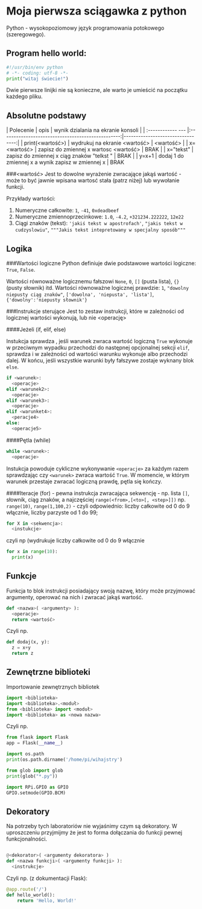 Moja pierwsza sciągawka z python
================

Python - wysokopoziomowy język programowania potokowego (szeregowego).

Program hello world:
----------------

```python
#!/usr/bin/env python
# -*- coding: utf-8 -*-
print("witaj świecie!")
```

Dwie pierwsze linijki nie są konieczne, ale warto je umieścić na początku każdego pliku.

Absolutne podstawy
----------------


| Polecenie         | opis                                              | wynik dzialania na ekranie konsoli           |
| :------------ --- |:-------------------------------------------------:|---------------------------------:|
| print(<wartość>)  | wydrukuj na ekranie <wartość>                     | <wartość>                            |
| x=<wartość>       | zapisz do zmiennej x wartosc <wartość>            | BRAK                    |
| x="tekst"         | zapisz do zmiennej x ciąg znaków "telkst "        | BRAK            |
| y=x+1             | dodaj 1 do zmiennej x a wynik zapisz w zmiennej x | BRAK

###<wartość>
Jest to dowolne wyrażenie zwracające jakąś wartość - może to być jawnie wpisana wartosć stała (patrz niżej) lub wywołanie funkcji.

Przykłady wartości:
1. Numeryczne całkowite: `1`, `-41`, `0xdeadbeef`
2. Numeryczne zmiennoprzecinkowe: `1.0`, `-4.2`, `+321234.222222`, `12e22`
3. Ciągi znaków (tekst): `'jakiś tekst w apostrofach'`, `"jakis tekst w cudzyslowiu"`, `"""Jakis tekst intepretowany w specjalny sposób"""`

Logika
----------------

###Wartości logiczne
Python definiuje dwie podstawowe wartości logiczne: `True`, `False`.

Wartości równoważne logicznemu fałszowi `None`, `0`, `[]` (pusta lista), `{}` (pusty słownik) itd.
Wartości równoważne logicznej prawdzie: `1`, `"dowolny niepusty ciąg znaków"`, `['dowolna', 'niepusta', 'lista']`, `{'dowolny':'niepusty słownik'}`

###Instrukcje sterujące
Jest to zestaw instrukcji, które w zależności od logicznej wartości <warunek> wykonują, lub nie <operację>

####Jeżeli (if, elif, else)

Instukcja sprawdza <warunek>, jeśli warunek zwraca wartość logiczną `True` wykonuje <operacje> w przeciwnym wypadku przechodzi do następnej opcjonalnej sekcji `elif`, sprawdza <warunekN> i w zależności od wartości warunku wykonuje <operacjeN> albo przechodzi dalej. W końcu, jeśli wszystkie warunki były fałszywe zostaje wyknany blok `else`.

```python
if <warunek>:
  <operacje>
elif <warunek2>:
  <operacje>
elif <warunek3>:
  <operacje>
elif <warunket4>:
  <peracje4>
else:
  <operacje5>
```

####Pętla (while)

```python
while <warunek>:
  <operacje>
```
Instukcja powoduje cykliczne wykonywanie `<operacje>` za każdym razem sprawdzając czy `<warunek>` zwraca wartość `True`. W momencie, w którym warunek przestaje zwracać logiczną prawdę, pętla się kończy.

####Iteracje (for)
<sekwencja> - pewna instrukcja zwracająca sekwencję - np. lista `[]`, słownik, ciąg znaków, a najczęściej `range(<from>,[<to>[, <step>]])` np. `range(10)`, `range(1,100,2)` - czyli odpowiednio: liczby całkowite od 0 do 9 włącznie, liczby parzyste od 1 do 99;

```python
for X in <sekwencja>:
  <instukcje>

```

czyli np (wydrukuje liczby całkowite od 0 do 9 włącznie

```python
for x in range(10):
  print(x)
```

Funkcje
----------------
Funkcja to blok instrukcji posiadający swoją nazwę, który może przyjmować argumenty, operować na nich i zwracać jakąś wartość.

```python
def <nazwa>( <argumenty> ):
  <operacje>
  return <wartość>
```

Czyli np.

```python
def dodaj(x, y):
  z = x+y
  return z
```

Zewnętrzne biblioteki
----------------
Importowanie zewnętrznych bibliotek

```python
import <biblioteka>
import <biblioteka>.<moduł>
from <biblioteka> import <moduł>
import <biblioteka> as <nowa nazwa>
```

Czyli np.

```python
from flask import Flask
app = Flask(__name__)
```

```python
import os.path
print(os.path.dirname('/home/pi/wihajstry')
```

```python
from glob import glob
print(glob("*.py"))
```

```python
import RPi.GPIO as GPIO
GPIO.setmode(GPIO.BCM)
```

Dekoratory
----------------
Na potrzeby tych laboratoriów nie wyjaśnimy czym są dekoratory. W uproszczeniu przyjmijmy że jest to forma dołączania do funkcji pewnej funkcjonalności.

```python

@<dekorator>( <argumenty dekoratora> )
def <nazwa funkcji>( <argumenty funkcji> ):
  <instrukcje>
```

Czyli np. (z dokumentacji Flask):

```python
@app.route('/')
def hello_world():
    return 'Hello, World!'
```



